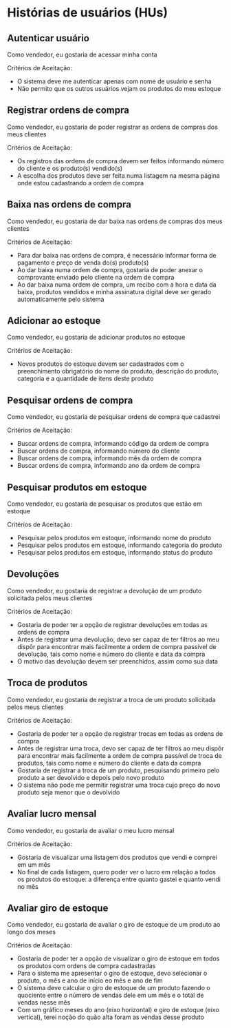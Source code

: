 # Histórias de usuários (HUs)

## Autenticar usuário

Como vendedor, eu gostaria de acessar minha conta

Critérios de Aceitação:
- O sistema deve me autenticar apenas com nome de usuário e senha
- Não permito que os outros usuários vejam os produtos do meu estoque

## Registrar ordens de compra

Como vendedor, eu gostaria de poder registrar as ordens de compras dos meus clientes

Critérios de Aceitação:
- Os registros das ordens de compra devem ser feitos informando número do cliente e os produto(s) vendido(s)
- A escolha dos produtos deve ser feita numa listagem na mesma página onde estou cadastrando a ordem de compra

## Baixa nas ordens de compra

Como vendedor, eu gostaria de dar baixa nas ordens de compras dos meus clientes

Critérios de Aceitação:
- Para dar baixa nas ordens de compra, é necessário informar forma de pagamento e preço de venda do(s) produto(s)
- Ao dar baixa numa ordem de compra, gostaria de poder anexar o comprovante enviado pelo cliente na ordem de compra
- Ao dar baixa numa ordem de compra, um recibo com a hora e data da baixa, produtos vendidos e minha assinatura digital deve ser gerado automaticamente pelo sistema

## Adicionar ao estoque

Como vendedor, eu gostaria de adicionar produtos no estoque

Critérios de Aceitação:

- Novos produtos do estoque devem ser cadastrados com o preenchimento obrigatório do nome do produto, descrição do produto, categoria e a quantidade de itens deste produto

## Pesquisar ordens de compra

Como vendedor, eu gostaria de pesquisar ordens de compra que cadastrei

Critérios de Aceitação:
- Buscar ordens de compra, informando código da ordem de compra
- Buscar ordens de compra, informando número do cliente 
- Buscar ordens de compra, informando mês da ordem de compra
- Buscar ordens de compra, informando ano da ordem de compra

## Pesquisar produtos em estoque

Como vendedor, eu gostaria de pesquisar os produtos que estão em estoque

Critérios de Aceitação:
- Pesquisar pelos produtos em estoque, informando nome do produto
- Pesquisar pelos produtos em estoque, informando categoria do produto
- Pesquisar pelos produtos em estoque, informando status do produto

## Devoluções

Como vendedor, eu gostaria de registrar a devolução de um produto solicitada pelos meus clientes

Critérios de Aceitação:
- Gostaria de poder ter a opção de registrar devoluções em todas as ordens de compra
- Antes de registrar uma devolução, devo ser capaz de ter filtros ao meu dispôr para encontrar mais facilmente a ordem de compra passível de devolução, tais como nome e número do cliente e data da compra 
- O motivo das devolução devem ser preenchidos, assim como sua data

## Troca de produtos

Como vendedor, eu gostaria de registrar a troca de um produto solicitada pelos meus clientes

Critérios de Aceitação:
- Gostaria de poder ter a opção de registrar trocas em todas as ordens de compra
- Antes de registrar uma troca, devo ser capaz de ter filtros ao meu dispôr para encontrar mais facilmente a ordem de compra passível de troca de produtos, tais como nome e número do cliente e data da compra 
- Gostaria de registrar a troca de um produto, pesquisando primeiro pelo produto a ser devolvido e depois pelo novo produto
- O sistema não pode me permitir registrar uma troca cujo preço do novo produto seja menor que o devolvido

## Avaliar lucro mensal

Como vendedor, eu gostaria de avaliar o meu lucro mensal

Critérios de Aceitação:
- Gostaria de visualizar uma listagem dos produtos que vendi e comprei em um mês
- No final de cada listagem, quero poder ver o lucro em relação a todos os produtos do estoque: a diferença entre quanto gastei e quanto vendi no mês

## Avaliar giro de estoque

Como vendedor, eu gostaria de avaliar o giro de estoque de um produto ao longo dos meses

Critérios de Aceitação:
- Gostaria de poder ter a opção de visualizar o giro de estoque em todos os produtos com ordens de compra cadastradas
- Para o sistema me apresentar o giro de estoque, devo selecionar o produto, o mês e ano de início eo mês e ano de fim
- O sistema deve calcular o giro de estoque de um produto fazendo o quociente entre o número de vendas dele em um mês e o total de vendas nesse mês
- Com um gráfico meses do ano (eixo horizontal) e giro de estoque (eixo vertical), terei noção do quão alta foram as vendas desse produto